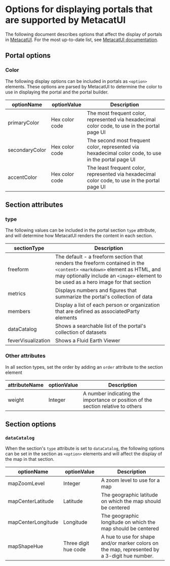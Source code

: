 # Options for displaying portals that are supported by MetacatUI

The following document describes options that affect the display of portals in [MetacatUI](https://github.com/NCEAS/MetacatUI). For the most up-to-date list, see [MetacatUI documentation](https://nceas.github.io/metacatui/).

## Portal options

### Color

The following display options can be included in portals as `<option>` elements. These options are parsed by MetacatUI to determine the color to use in displaying the portal and the portal builder.

| optionName | optionValue | Description |
|------------|-------------|-------------|
| primaryColor | Hex color code | The most frequent color, represented via hexadecimal color code, to use in the portal page UI |
| secondaryColor | Hex color code | The second most frequent color, represented via hexadecimal color code, to use in the portal page UI |
| accentColor | Hex color code | The least frequent color, represented via hexadecimal color code, to use in the portal page UI |

## Section attributes

### type

The following values can be included in the portal section `type` attribute, and will determine how MetacatUI renders the content in each section.

| sectionType | Description |
|------------|-------------|
| freeform | The default - a freeform section that renders the freeform contained in the `<content>` `<markdown>` element as HTML, and may optionally include an `<image>` element to be used as a hero image for that section |
| metrics | Displays numbers and figures that summarize the portal's collection of data |
| members | Display a list of each person or organization that are defined as associatedParty elements |
| dataCatalog | Shows a searchable list of the portal's collection of datasets |
| feverVisualization | Shows a Fluid Earth Viewer |

### Other attributes

In all section types, set the order by adding an `order` attribute to the section element

| attributeName | optionValue | Description |
|------------|-------------|-------------|
| weight | Integer | A number indicating the importance or position of the section relative to others |

## Section options

### `dataCatalog`

When the section's `type` attribute is set to `dataCatalog`, the following options can be set in the section as `<option>` elements and will affect the display of the map in that section.

| optionName | optionValue | Description |
|------------|-------------|-------------|
| mapZoomLevel | Integer | A zoom level to use for a map |
| mapCenterLatitude | Latitude | The geographic latitude on which the map should be centered |
| mapCenterLongitude | Longitude | The geographic longitude on which the map should be centered |
| mapShapeHue | Three digit hue code | A hue to use for shape and/or marker colors on the map, represented by a 3-digit hue number. |